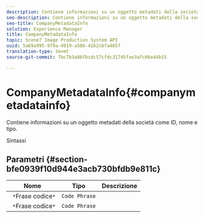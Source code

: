 ```yaml
---
description: Contiene informazioni su un oggetto metadati della società come ID, nome e tipo.
seo-description: Contiene informazioni su un oggetto metadati della società come ID, nome e tipo.
seo-title: CompanyMetadataInfo
solution: Experience Manager
title: CompanyMetadataInfo
topic: Scene7 Image Production System API
uuid: 5a69a995-979a-4919-a506-42b2cbfa4657
translation-type: tm+mt
source-git-commit: 7bc7b3a86fbcdc57cfdc31745fae3afc06e44b15

---
```



# CompanyMetadataInfo{#companymetadatainfo}

Contiene informazioni su un oggetto metadati della società come ID, nome e tipo.

Sintassi

## Parametri {#section-bfe0939f10d944e3acb730bfdb9e811c}

| Nome | Tipo | Descrizione |
|---|---|---|
| ` *`Frase codice`*` | `Code Phrase` |  |
| ` *`Frase codice`*` | `Code Phrase` |  |

